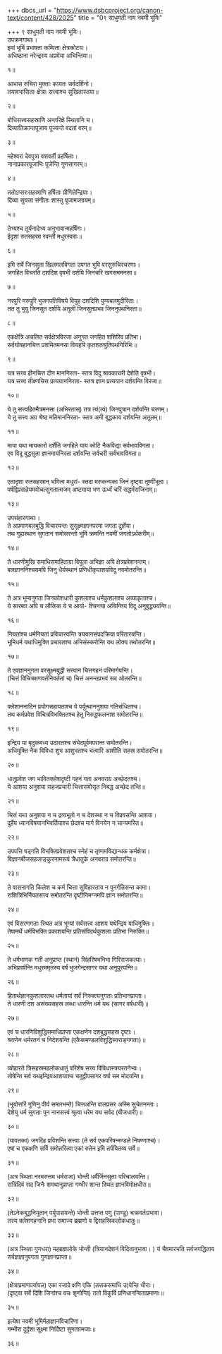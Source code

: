 +++
dbcs_url = "https://www.dsbcproject.org/canon-text/content/428/2025"
title = "0९ साधुमती नाम नवमी भूमिः"

+++
९ साधुमती नाम नवमी भूमिः।  
उपक्रमगाथाः।  
इमां भूमिं प्रभाषता कम्पिताः क्षेत्रकोटयः।  
अधिष्ठाना नरेन्द्रस्य अप्रमेया अचिन्तिया॥

१॥

आभास रुचिरा मुक्ताः कायतः सर्वदर्शिनो।  
तयावभासिताः क्षेत्राः सत्त्वाश्च सुखितास्तया॥

२॥

बोधिसत्त्वसहस्राणि अन्तरिक्षे स्थितानि च।  
दिव्यातिक्रान्तपूजाय पूज्यन्ते वदतां वरम्॥

३॥

महेश्वरा देवपुत्रा वशवर्ती प्रहर्षिताः।  
नानाप्रकारपूजाभिः पूजेन्ति गुणसागरम्॥

४॥

ततोऽप्सरःसहस्राणि हर्षिताः प्रीणितेन्द्रियाः।  
दिव्या सुयत्ता संगीताः शास्तु पूजामजग्रयम्॥

५॥

तेभ्यश्च तूर्यनादेभ्य अनुभावान्महर्षिणः।  
ईदृशा रुतसहस्रा रवन्ती मधुरस्वराः॥

६॥

इमि सर्वे जिनसुता खिलमलविगता
उपगत भुवि वरसुरुचिरचरणाः।  
जगहित विचरति दशदिश वृषभी
दर्शयि जिनचरि खगसममनसा॥

७॥

नरपुरि मरुपुरि भुजगपतिविषये
वियुह दशदिशि पुण्यबलमुदीरिताः।  
तत तु भुयु जिनसुत दर्शयि अतुली
जिनसुतप्रभव जिननुपथनिरता॥

८॥

एकक्षेत्रि अचलित सर्वक्षेत्रविरजा
अनुगत जगहित शशिरिव प्रतिभा।  
सर्वघोषहानचित्त प्रशमितमनसा
वियहरि कृतशतश्रुतिपथगिरिभिः॥

९॥

यत्र सत्त्व हीनचित्त दीन माननिरता-
स्तत्र विदु श्रावकाचरी देशेति वृषभी।  
यत्र सत्त्व तीक्ष्णचित्त प्रत्ययाननिरता-
स्तत्र ज्ञान प्रत्ययान दर्शयन्ति विरजा॥

१०॥

ये तु सत्त्वहितमैत्रमनसा (अभिरतास्)
तत्र त्यं(त्वं) जिनपुत्रान दर्शयन्ति चरणम्।  
ये तु सत्त्व अग्र श्रेष्ठ मतिमाननिरता-
स्तत्र अमी बुद्धकाय दर्शयन्ति अतुलम्॥

११॥

माया यथा मायकारो दर्शेति जगहिते
याय कोटि नैकविद्या सर्वभावविगता।  
एव विदू बुद्धसुता ज्ञानमायनिरता
दर्शयन्ति सर्वचरी सर्वभावविगता॥

१२॥

एतादृशा रुतसहस्रान् भणित्व मधुरां-
स्तदा मरुकन्यका जिनं दृष्ट्वा तूष्णींभूताः।  
पर्षद्विप्रसन्नेयमवोचत्सुगतात्मजम्
अष्टमाया भण ऊर्ध्वं चरिं सद्धर्मराजिनाम्॥

१३॥

उपसंहारगाथाः।  
ते अप्रमाणबलबुद्धि विचारयन्तः
सुसूक्ष्मज्ञानपरमा जगता दुर्ज्ञेया।  
तथ गुह्यस्थान सुगतान समोसरन्तो
भूमिं क्रमन्ति नवमीं जगतोऽर्थकरीम्॥

१४॥

ते धारणीमुखि समाधिसमाहिताग्रा
विपुला अभिज्ञा अपि क्षेत्रप्रवेशनन्तम्।  
बलज्ञाननिश्चयमपि जिनु धैर्यस्थानं
प्रणिधीकृपाशयविदू नवमोतरन्ति॥

१५॥

ते अत्र भूम्यनुगता जिनकोशधारी
कुशलाश्च धर्मकुशलाश्च अव्याकृताश्च।  
ये सास्रवा अपि च लौकिक ये च आर्या-
श्चिन्त्या अचिन्तिय विदू अनुबुद्ध्ययन्ति॥

१६॥

नियतांश्च धर्मनियतां प्रविचारयन्ति
त्रययानसंपदक्रिया परितारयन्ति।  
भूमिधर्म यथाधिमुक्ति प्रचारतश्च
अभिसंस्करोन्ति यथ लोक्य तथोतरन्ति॥

१७॥

ते एवज्ञाननुगता वरसूक्ष्मबुद्धी
सत्त्वान चित्तगहनं परिमार्गयन्ति।  
(चित्तं विचित्रक्षणवर्तनिवर्ततां च)
चित्तं अनन्तप्रभवं सद ओतरन्ति॥

१८॥

क्लेशाननादिन प्रयोगसहायताश्च
ये पर्युत्थाननुशया गतिसंधितश्च।  
तथ कर्मप्रवेश विचित्रविभक्तितश्च
हेतू निरुद्धफलनाश समोतरन्ति॥

१९॥

इन्द्रिय या मृदुकमध्य उदारतश्च
संभेदपूर्वमपरान्त समोतरन्ति।  
अधिमुक्ति नैक विविधा शुभ आशुभतश्च
चत्वारि आशीति सहस्र समोतरन्ति॥

२०॥

धातूप्रवेश जग भावितक्लेशदृष्टी
गहनं गता अनवराग्र अच्छेदतश्च।  
ये आशया अनुशया सहजप्रचारी
चित्तासमोसृत निबद्ध अच्छेद तन्ति॥

२१॥

चित्तं यथा अनुशया न च द्रव्यभूतो
न च देशस्था न च विप्रवसन्ति आशया।  
दुर्हेय ध्यानविषयानभिवर्तियाश्च
छेदश्च मार्ग विनयेन न चान्यमस्ति॥

२२॥

उपपत्ति षड्गति विभक्तिप्रवेशतश्च
स्नेहं च तृष्णमविद्यान्धक कर्मक्षेत्रा।  
विज्ञानबीजसहजाङ्कुरनामरूपं
त्रैधातुके अनवराग्र समोतरन्ति॥

२३॥

ते वासनागति किलेश च कर्म चित्ता
सुविहारताय न पुनर्गतिसन्त कामा।  
राशित्रिभिर्नियतसत्त्व समोतरन्ति
दृष्टीनिमग्नमपि ज्ञान समोतरन्ति॥

२४॥

एवं विसरणगताः स्थित अत्र भूम्यां
सर्वसत्त्व आशय यथेन्द्रिय याधिमुक्तिः।  
तेषामर्थे धर्मविभक्ति प्रकाशयन्ति
प्रतिसंविदर्थकुशलाः प्रतिभा निरुक्ति॥

२५॥

ते धर्मभाणक गती अनुप्राप्त (स्थानं)
सिंहरिषभनिभा गिरिराजकल्पाः।  
अभिप्रवर्षन्ति मधुरममृतस्य वर्षं
भुजगेन्द्रसागर यथा अनुपूरयन्ति॥

२६॥

हितार्थज्ञानकुशलास्तथ धर्मतायां
सर्वं निरुक्त्यनुगताः प्रतिभानप्राप्ताः।  
ते धारणी दश असंख्यसहस्र लब्धा
धारन्ति धर्म यथ (सागर वर्षधारी)॥

२७॥

एवं च धारणिविशुद्धिसमाधिप्राप्ता
एकक्षणेन दशबुद्धसहस्र दृष्टाः।  
श्रवणेन धर्मरतनं च निदेशयन्ति
(एकैकमण्डलविशुद्धिस्वराङ्गगताः)॥

२८॥

व्योहारते त्रिसहस्रमहलोकधातुं
परिशेष सत्त्व विविधास्त्रयरतनेभ्यः।  
तोषेन्ति सर्व यथ‍इन्द्रियआशयाश्च
चतुद्वीपसागर वर्षा सम मोदयन्ति॥

२९॥

(भूयोत्तरिं गुणिनु वीर्य समारभन्ते)
चित्त‍अन्ति वालप्रसर अस्मि सुचेतनन्ताः।  
देशेयु धर्म सुगताः पुन नानसत्त्वं
श्रुत्वा धरेम यथ सर्वद (बीजधारी)॥

३०॥

(यावतका) जगदिह प्रविशन्ति सत्त्वाः
(ते सर्व एकपरिषन्मण्डले निषण्णाश्च)।  
एषां च एकक्षणि सर्वि समोतरित्वा
एकां रुतेन इमि तर्पयितव्य सर्वे॥

३१॥

(अत्र स्थिता नरमरुत्तम धर्मराजा)
भोन्ती धर्मैर्जिनसुताः परिचालयन्ति।  
रात्रिंदिवं सद जिनैः शमथानुप्राप्ता
गम्भीर शान्त स्थित ज्ञानविमोक्षधीरा॥

३२॥

(तेऽनेकबुद्धनियुतान् पर्युपासयन्ते)
भोन्ती उत्तप्त पणु (पाण्डु) चक्रवर्तःप्रभावा।  
तस्य क्लेशगहनानि प्रभा समाज्य
ब्रह्मणो व द्विसहस्रिकलोकधातुः॥

३३॥

(अत्र स्थिता गुणधरा) महब्रह्मलोके
भोन्ती (त्रियानदेशनं विदितानुभावा। )
यं चैवमारभति सर्वजगद्धिताय
सर्वज्ञज्ञानुपगता गुणज्ञानप्राप्ता॥

३४॥

(क्षेत्राप्रमाणपर्यापन्न) एका रजाग्रे
क्षणि एकि (तत्तकसमाधि उ)पेन्ति धीराः।  
(दृष्ट्वा सर्वे दिशि जिनांश्च वचः शृणोन्ति)
ततो विकुर्वि प्रणिधानन्विताप्रमाणाः॥

३५॥

इत्येषा नवमी भूमिर्महाज्ञानविचारिणा।  
गम्भीरा दुर्दृशा सूक्ष्मा निर्दिष्टा सुगतात्मजाः॥

३६॥

